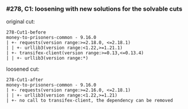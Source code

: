 ### #278, C1: loosening with new solutions for the solvable cuts
original cut:

```
278-Cut1-before
money-to-prisoners-common - 9.16.0
| +- requests(version range:>=2.18.0, <=2.18.1)
| | +- urllib3(version range:<1.22,>=1.21.1)
| +- transifex-client(version range:>=0.13,<=0.13.4)
| | +- urllib3(version range:*)
```




loosened cut:
```
278-Cut1-after
money-to-prisoners-common - 9.16.0
| +- requests(version range:>=2.16.0, <=2.18.1)
| | +- urllib3(version range:<1.22,>=1.21)
| +- no call to transifex-client, the dependency can be removed
```


